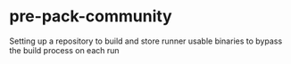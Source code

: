 # pre-pack-community
Setting up a repository to build and store runner usable binaries to bypass the build process on each run
